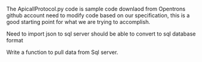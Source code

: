  The ApicallProtocol.py code is sample code downlaod from Opentrons github account
 need to modify code based on our specification, this is a good starting point for
 what we are trying to accomplish.
 
 Need to import json to sql server should be able to convert to sql database format
 
 Write a function to pull data from Sql server.
 
 
 
 